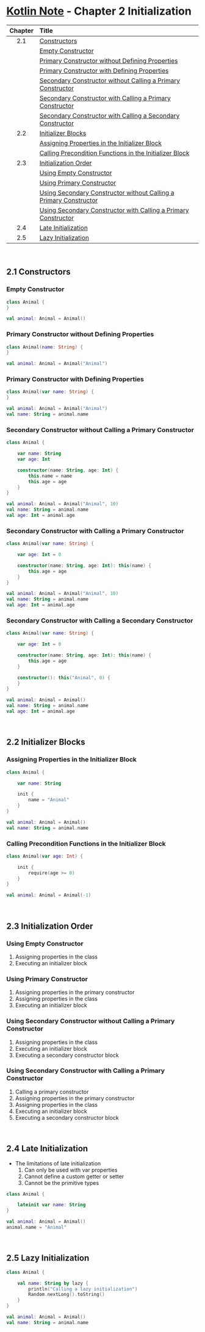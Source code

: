 # [Kotlin Note](../../README.md) - Chapter 2 Initialization
| Chapter | Title |
| :-: | :- |
| 2.1 | [Constructors](#21-constructors) |
|  | [Empty Constructor](#empty-constructor) |
|  | [Primary Constructor without Defining Properties](#primary-constructor-without-defining-properties) |
|  | [Primary Constructor with Defining Properties](#primary-constructor-with-defining-properties) |
|  | [Secondary Constructor without Calling a Primary Constructor](#secondary-constructor-without-calling-a-primary-constructor) |
|  | [Secondary Constructor with Calling a Primary Constructor](#secondary-constructor-with-calling-a-primary-constructor) |
|  | [Secondary Constructor with Calling a Secondary Constructor](#secondary-constructor-with-calling-a-secondary-constructor) |
| 2.2 | [Initializer Blocks](#22-initializer-blocks) |
|  | [Assigning Properties in the Initializer Block](#assigning-properties-in-the-initializer-block) |
|  | [Calling Precondition Functions in the Initializer Block](#calling-precondition-functions-in-the-initializer-block) |
| 2.3 | [Initialization Order](#23-initialization-order) |
|  | [Using Empty Constructor](#using-empty-constructor) |
|  | [Using Primary Constructor](#using-primary-constructor) |
|  | [Using Secondary Constructor without Calling a Primary Constructor](#using-secondary-constructor-without-calling-a-primary-constructor) |
|  | [Using Secondary Constructor with Calling a Primary Constructor](#using-secondary-constructor-with-calling-a-primary-constructor) |
| 2.4 | [Late Initialization](#24-late-initialization) |
| 2.5 | [Lazy Initialization](#25-lazy-initialization) |

<br />

## 2.1 Constructors
### Empty Constructor
```kotlin
class Animal {
}
```
```kotlin
val animal: Animal = Animal()
```

### Primary Constructor without Defining Properties
```kotlin
class Animal(name: String) {
}
```
```kotlin
val animal: Animal = Animal("Animal")
```

### Primary Constructor with Defining Properties
```kotlin
class Animal(var name: String) {
}
```
```kotlin
val animal: Animal = Animal("Animal")
val name: String = animal.name
```

### Secondary Constructor without Calling a Primary Constructor
```kotlin
class Animal {

    var name: String
    var age: Int

    constructor(name: String, age: Int) {
        this.name = name
        this.age = age
    }
}
```
```kotlin
val animal: Animal = Animal("Animal", 10)
val name: String = animal.name
val age: Int = animal.age
```

### Secondary Constructor with Calling a Primary Constructor
```kotlin
class Animal(var name: String) {

    var age: Int = 0

    constructor(name: String, age: Int): this(name) {
        this.age = age
    }
}
```
```kotlin
val animal: Animal = Animal("Animal", 10)
val name: String = animal.name
val age: Int = animal.age
```

### Secondary Constructor with Calling a Secondary Constructor
```kotlin
class Animal(var name: String) {

    var age: Int = 0

    constructor(name: String, age: Int): this(name) {
        this.age = age
    }

    constructor(): this("Animal", 0) {
    }
}
```
```kotlin
val animal: Animal = Animal()
val name: String = animal.name
val age: Int = animal.age
```

<br />

## 2.2 Initializer Blocks
### Assigning Properties in the Initializer Block
```kotlin
class Animal {

    var name: String

    init {
        name = "Animal"
    }
}
```
```kotlin
val animal: Animal = Animal()
val name: String = animal.name
```

### Calling Precondition Functions in the Initializer Block
```kotlin
class Animal(var age: Int) {

    init {
        require(age >= 0)
    }
}
```
```kotlin
val animal: Animal = Animal(-1)
```

<br />

## 2.3 Initialization Order
### Using Empty Constructor
1. Assigning properties in the class
2. Executing an initializer block

### Using Primary Constructor
1. Assigning properties in the primary constructor
2. Assigning properties in the class
3. Executing an initializer block

### Using Secondary Constructor without Calling a Primary Constructor
1. Assigning properties in the class
2. Executing an initializer block
3. Executing a secondary constructor block

### Using Secondary Constructor with Calling a Primary Constructor
1. Calling a primary constructor
2. Assigning properties in the primary constructor
3. Assigning properties in the class
4. Executing an initializer block
5. Executing a secondary constructor block

<br />

## 2.4 Late Initialization
- The limitations of late initialization
    1. Can only be used with var properties
    2. Cannot define a custom getter or setter
    3. Cannot be the primitive types

```kotlin
class Animal {

    lateinit var name: String
}
```
```kotlin
val animal: Animal = Animal()
animal.name = "Animal"
```

<br />

## 2.5 Lazy Initialization
```kotlin
class Animal {

    val name: String by lazy {
        println("Calling a lazy initialization")
        Random.nextLong().toString()
    }
}
```
```kotlin
val animal: Animal = Animal()
val name: String = animal.name
```

<br />
